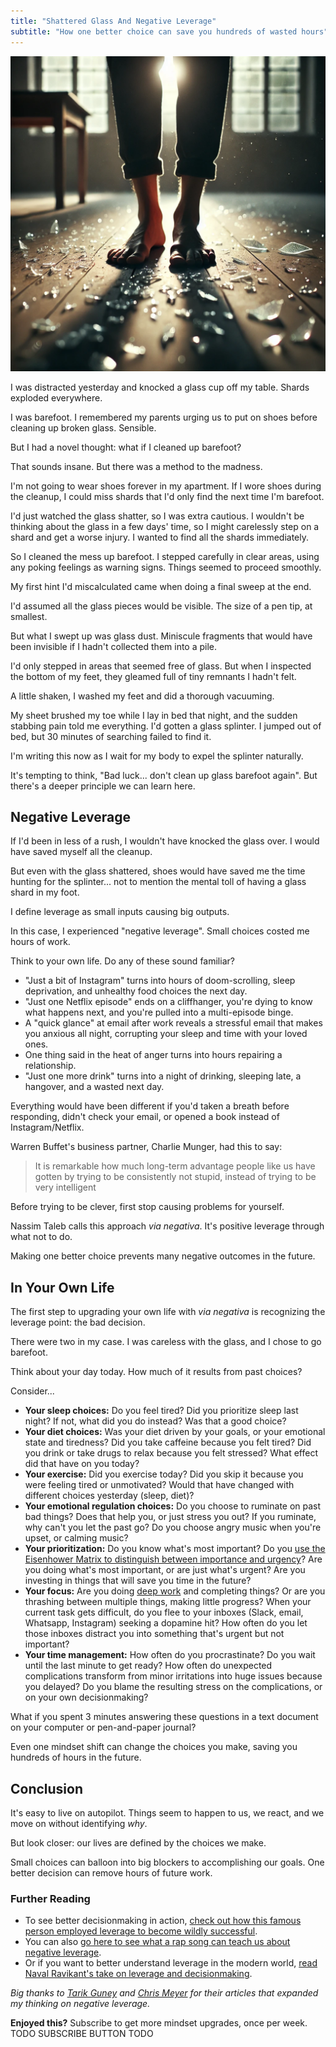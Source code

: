 ```yaml
---
title: "Shattered Glass And Negative Leverage"
subtitle: "How one better choice can save you hundreds of wasted hours"
---
```

<!---- 
TAGLINE FOR IG POSTS: 
One tiny choice cost me hours of pain — and it started with a barefoot decision.
This story might change how you think about distraction and procrastination.

👉 Read the full piece [link in bio]
----->

![](./image.png)

I was distracted yesterday and knocked a glass cup off my table. Shards exploded everywhere.

I was barefoot. I remembered my parents urging us to put on shoes before cleaning up broken glass. Sensible.

But I had a novel thought: what if I cleaned up barefoot?

That sounds insane. But there was a method to the madness. 

I'm not going to wear shoes forever in my apartment. If I wore shoes during the cleanup, I could miss shards that I'd only find the next time I'm barefoot. 

I'd just watched the glass shatter, so I was extra cautious. I wouldn't be thinking about the glass in a few days' time, so I might carelessly step on a shard and get a worse injury. I wanted to find all the shards immediately.

So I cleaned the mess up barefoot. I stepped carefully in clear areas, using any poking feelings as warning signs. Things seemed to proceed smoothly.

My first hint I'd miscalculated came when doing a final sweep at the end.

I'd assumed all the glass pieces would be visible. The size of a pen tip, at smallest.

But what I swept up was glass dust. Miniscule fragments that would have been invisible if I hadn't collected them into a pile.

I'd only stepped in areas that seemed free of glass. But when I inspected the bottom of my feet, they gleamed full of tiny remnants I hadn't felt.

A little shaken, I washed my feet and did a thorough vacuuming.

My sheet brushed my toe while I lay in bed that night, and the sudden stabbing pain told me everything. I'd gotten a glass splinter. I jumped out of bed, but 30 minutes of searching failed to find it.

I'm writing this now as I wait for my body to expel the splinter naturally. 

It's tempting to think, "Bad luck... don't clean up glass barefoot again". But there's a deeper principle we can learn here.

Negative Leverage
-----------------
If I'd been in less of a rush, I wouldn't have knocked the glass over. I would have saved myself all the cleanup.

But even with the glass shattered, shoes would have saved me the time hunting for the splinter... not to mention the mental toll of having a glass shard in my foot.

I define leverage as small inputs causing big outputs.

In this case, I experienced "negative leverage". Small choices costed me hours of work.

Think to your own life. Do any of these sound familiar?

- "Just a bit of Instagram" turns into hours of doom-scrolling, sleep deprivation, and unhealthy food choices the next day.
- "Just one Netflix episode" ends on a cliffhanger, you're dying to know what happens next, and you're pulled into a multi-episode binge.
- A "quick glance" at email after work reveals a stressful email that makes you anxious all night, corrupting your sleep and time with your loved ones.
- One thing said in the heat of anger turns into hours repairing a relationship.
- "Just one more drink" turns into a night of drinking, sleeping late, a hangover, and a wasted next day.

Everything would have been different if you'd taken a breath before responding, didn't check your email, or opened a book instead of Instagram/Netflix.

Warren Buffet's business partner, Charlie Munger, had this to say:

> It is remarkable how much long-term advantage people like us have gotten by trying to be consistently not stupid, instead of trying to be very intelligent

Before trying to be clever, first stop causing problems for yourself.

Nassim Taleb calls this approach _via negativa_. It's positive leverage through what not to do. 

Making one better choice prevents many negative outcomes in the future.

In Your Own Life
----------------
The first step to upgrading your own life with _via negativa_ is recognizing the leverage point: the bad decision.

There were two in my case. I was careless with the glass, and I chose to go barefoot.

Think about your day today. How much of it results from past choices?

Consider...

- **Your sleep choices:** Do you feel tired? Did you prioritize sleep last night? If not, what did you do instead? Was that a good choice?
- **Your diet choices:** Was your diet driven by your goals, or your emotional state and tiredness? Did you take caffeine because you felt tired? Did you drink or take drugs to relax because you felt stressed? What effect did that have on you today?
- **Your exercise:** Did you exercise today? Did you skip it because you were feeling tired or unmotivated? Would that have changed with different choices yesterday (sleep, diet)?
- **Your emotional regulation choices:** Do you choose to ruminate on past bad things? Does that help you, or just stress you out? If you ruminate, why can't you let the past go? Do you choose angry music when you're upset, or calming music?
- **Your prioritization:** Do you know what's most important? Do you [use the Eisenhower Matrix to distinguish between importance and urgency](https://www.geeksforgeeks.org/eisenhower-matrix/)? Are you doing what's most important, or are just what's urgent? Are you investing in things that will save you time in the future?
- **Your focus:** Are you doing [deep work](https://www.amazon.com/Deep-Work-Focused-Success-Distracted/dp/1455586692) and completing things? Or are you thrashing between multiple things, making little progress? When your current task gets difficult, do you flee to your inboxes (Slack, email, Whatsapp, Instagram) seeking a dopamine hit? How often do you let those inboxes distract you into something that's urgent but not important?
- **Your time management:** How often do you procrastinate? Do you wait until the last minute to get ready? How often do unexpected complications transform from minor irritations into huge issues because you delayed? Do you blame the resulting stress on the complications, or on your own decisionmaking?

What if you spent 3 minutes answering these questions in a text document on your computer or pen-and-paper journal? 

Even one mindset shift can change the choices you make, saving you hundreds of hours in the future. 

Conclusion
----------
It's easy to live on autopilot. Things seem to happen to us, we react, and we move on without identifying _why_. 

But look closer: our lives are defined by the choices we make. 

Small choices can balloon into big blockers to accomplishing our goals. One better decision can remove hours of future work.


### Further Reading

- To see better decisionmaking in action, [check out how this famous person employed leverage to become wildly successful](https://mieubrisse.substack.com/p/building-ben-franklin).
- You can also [go here to see what a rap song can teach us about negative leverage](https://mieubrisse.substack.com/p/mr-magics-specious-thesis).
- Or if you want to better understand leverage in the modern world, [read Naval Ravikant's take on leverage and decisionmaking](https://mieubrisse.substack.com/p/leveraged-judgment).

_Big thanks to [Tarik Guney](https://www.forgingforward.co/p/charlie-mungers-dont-make-big-mistakes) and [Chris Meyer](https://themindcollection.com/via-negativa/) for their articles that expanded my thinking on negative leverage._

**Enjoyed this?** Subscribe to get more mindset upgrades, once per week. TODO SUBSCRIBE BUTTON TODO





<!--
### The Hellish Marriage Of System 1 And Negative Leverage
My decision to clean up barefoot rested on two assumptions:

1. **I'd be able to see all glass shards.** This relied on an incorrect belief about the way glass shatters. Namely, about how small shards could be.
2. **I'd immediately feel stepping on a shard.** This relied on an incorrect belief about what stepping on a shard would be like. It was supported by the belief about how small shards could be.

To my credit, these weren't completely insane. 

I can't ever remember thinking, "That's such a _tiny_ glass shard!" and I'd never had a glass splinter or micro-shards in my foot.

I made a rough judgment based off experience. 

In the words of Daniel Kahneman's [Thinking Fast & Slow](TODO), my [System 1](TODO) was in control. 

System 1 is the "fast" thinking. It's where cognitive biases live, and it's wrong a lot.

[System 2](TODO) is precise thinking, but it's slow and  needs to be intentionally activated.

If I'd paused to engage my System 2, I would have realized that I was sabotating 



. I could have Googled or asked ChatGPT about minimum shard size. I would have realized that my logic was flawed.

### Technology Is Leverage
My choice to go barefoot was anti-leverage. Making the small choice to wear shoes. 


### 


TODO Shane Parrish's "consequential vs inconsequential"
-->
